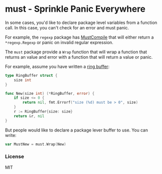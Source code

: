 # must - Sprinkle Panic Everywhere

In some cases, you'd like to declare package level variables from a function call.
In this case, you can't check for an error and must panic.

For example, the `regexp` package has [MustCompile](https://pkg.go.dev/regexp#MustCompile) that will either return a `*regexp.Regexp` or panic on invalid regular expression.

The `must` package provide a `Wrap` function that will wrap a function that returns an value and error with a function that will return a value or panic.

For example, assume you have written a [ring buffer](https://en.wikipedia.org/wiki/Circular_buffer):

```go
type RingBuffer struct {
    size int
}

func New(size int) (*RingBuffer, error) {
    if size <= 0 {
        return nil, fmt.Errorf("size (%d) must be > 0", size)
    }
    r := RingBuffer{size: size}
    return &r, nil
}
```

But people would like to declare a package lever buffer to use.
You can write:

```go
var MustNew = must.Wrap(New)
```


### License

MIT

